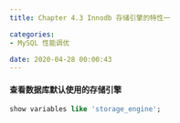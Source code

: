 ```yaml
---
title: Chapter 4.3 Innodb 存储引擎的特性一

categories:
- MySQL 性能调优

date: 2020-04-28 00:00:43
---
```


#### 查看数据库默认使用的存储引擎
```sql
show variables like 'storage_engine';
```